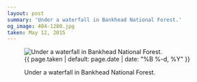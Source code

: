 ```yaml
---
layout: post
summary: 'Under a waterfall in Bankhead National Forest.'
og_image: 404-1280.jpg
taken: May 12, 2015
---
```


<figure class="post">
<img alt="Under a waterfall in Bankhead National Forest." sizes="(min-width: 700px) 50vw, calc(100vw - 2rem)" src="{{ site.assets_url }}/404-640.jpg" srcset="{{ site.assets_url }}/404-1280.jpg 1280w, {{ site.assets_url }}/404-960.jpg 960w, {{ site.assets_url }}/404-640.jpg 640w, {{ site.assets_url }}/404-320.jpg 320w"/>
<figcaption>
<time>{{ page.taken | default: page.date | date: "%B %-d, %Y" }}</time>
<p>Under a waterfall in Bankhead National Forest.</p>
</figcaption>
</figure>
